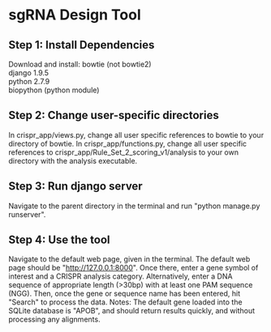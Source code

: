 # sgRNA Design Tool 

## Step 1: Install Dependencies
Download and install:
bowtie (not bowtie2) </br> 
django 1.9.5 </br>
python 2.7.9 </br>
biopython (python module)

## Step 2: Change user-specific directories 
In crispr_app/views.py, change all user specific references to bowtie to your directory of bowtie.
In crispr_app/functions.py, change all user specific references to crispr_app/Rule_Set_2_scoring_v1/analysis to your own directory with the analysis executable.

## Step 3: Run django server
Navigate to the parent directory in the terminal and run "python manage.py runserver".

## Step 4: Use the tool
Navigate to the default web page, given in the terminal. The default web page should be "http://127.0.0.1:8000". Once there, enter a gene symbol of interest and a CRISPR analysis category. Alternatively, enter a DNA sequence of appropriate length (>30bp) with at least one PAM sequence (NGG). Then, once the gene or sequence name has been entered, hit "Search" to process the data. Notes: The default gene loaded into the SQLite database is "APOB", and should return results quickly, and without processing any alignments. 